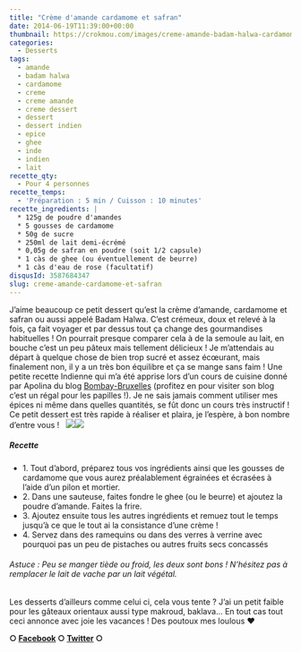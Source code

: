 ```yaml
---
title: "Crème d'amande cardamome et safran"
date: 2014-06-19T11:39:00+00:00
thumbnail: https://crokmou.com/images/creme-amande-badam-halwa-cardamome-safran.jpg
categories:
  - Desserts
tags:
  - amande
  - badam halwa
  - cardamome
  - creme
  - creme amande
  - creme dessert
  - dessert
  - dessert indien
  - epice
  - ghee
  - inde
  - indien
  - lait
recette_qty:
  - Pour 4 personnes
recette_temps:
  - 'Préparation : 5 min / Cuisson : 10 minutes'
recette_ingredients: |
  * 125g de poudre d'amandes
  * 5 gousses de cardamome
  * 50g de sucre
  * 250ml de lait demi-écrémé
  * 0,05g de safran en poudre (soit 1/2 capsule)
  * 1 càs de ghee (ou éventuellement de beurre)
  * 1 càs d'eau de rose (facultatif)
disqusId: 3587684347
slug: creme-amande-cardamome-et-safran
---
```


J’aime beaucoup ce petit dessert qu’est la crème d’amande, cardamome et safran ou aussi appelé Badam Halwa. C’est crémeux, doux et relevé à la fois, ça fait voyager et par dessus tout ça change des gourmandises habituelles ! On pourrait presque comparer cela à de la semoule au lait, en bouche c’est un peu pâteux mais tellement délicieux ! Je m’attendais au départ à quelque chose de bien trop sucré et assez écœurant, mais finalement non, il y a un très bon équilibre et ça se mange sans faim ! Une petite recette Indienne qui m’a été apprise lors d’un cours de cuisine donné par Apolina du blog [Bombay-Bruxelles](http://bombay-bruxelles.blogspot.fr/) (profitez en pour visiter son blog c’est un régal pour les papilles !). Je ne sais jamais comment utiliser mes épices ni même dans quelles quantités, se fût donc un cours très instructif ! Ce petit dessert est très rapide à réaliser et plaira, je l’espère, à bon nombre d’entre vous !   ![](https://crokmou.com/images/creme-amande-badam-halwa-cardamome-safran-2_r8wyxz.jpg)![](https://crokmou.com/images/creme-amande-badam-halwa-cardamome-safran-1_vja0fu.jpg)

##### Recette

* 1\. Tout d’abord, préparez tous vos ingrédients ainsi que les gousses de cardamome que vous aurez préalablement égrainées et écrasées à l’aide d’un pilon et mortier.
* 2\. Dans une sauteuse, faites fondre le ghee (ou le beurre) et ajoutez la poudre d’amande. Faites la frire.
* 3\. Ajoutez ensuite tous les autres ingrédients et remuez tout le temps jusqu’à ce que le tout ai la consistance d’une crème !
* 4\. Servez dans des ramequins ou dans des verres à verrine avec pourquoi pas un peu de pistaches ou autres fruits secs concassés

###### Astuce : Peu se manger tiède ou froid, les deux sont bons ! N’hésitez pas à remplacer le lait de vache par un lait végétal.

Les desserts d’ailleurs comme celui ci, cela vous tente ? J’ai un petit faible pour les gâteaux orientaux aussi type makroud, baklava… En tout cas tout ceci annonce avec joie les vacances ! Des poutoux mes loulous ❤

**○ [Facebook](https://www.facebook.com/crokmou.blog) ○ [Twitter](https://twitter.com/Crokmou) ○**